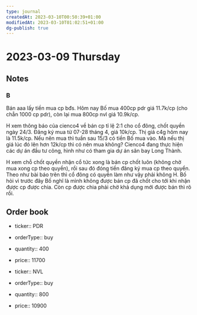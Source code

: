 ```yaml
---
type: journal
createdAt: 2023-03-10T00:50:39+01:00
modifiedAt: 2023-03-10T01:02:51+01:00
dg-publish: true
---
```

# 2023-03-09 Thursday

## Notes

### B

Bán aaa lấy tiền mua cp bđs.
Hôm nay Bố mua 400cp pdr giá 11.7k/cp (cho chẵn 1000 cp pdr), còn lại mua 800cp nvl giá 10.9k/cp.

H xem thông báo của cienco4 về bán cp tỉ lệ 2:1 cho cổ đông, chốt quyền ngày 24/3. Đăng ký mua từ 07-28 tháng 4, giá 10k/cp. Thị giá c4g hôm nay là 11.5k/cp. Nếu nên mua thì tuần sau 15/3 có tiền Bố mua vào. Mà nếu thị giá lúc đó lên hơn 12k/cp thì có nên mua không?
Cienco4 đang thực hiện các dự án đầu tư công, hình như có tham gia dự án sân bay Long Thành.

H xem chỗ chốt quyền nhận cổ tức xong là bán cp chốt luôn (không chờ mua xong cp theo quyền), rồi sau đó đóng tiền đăng ký mua cp theo quyển. Theo như bài báo trên thì cổ đông có quyền làm như vậy phải không H. Bố hỏi vì trước đây Bố nghĩ là mình không được bán cp đã chốt cho tới khi nhận được cp được chia. Còn cp được chia phải chờ khả dụng mới được bán thì rõ rồi.



## Order book

- ticker:: PDR
- orderType:: buy
- quantity:: 400
- price:: 11700

- ticker:: NVL
- orderType:: buy
- quantity:: 800
- price:: 10900